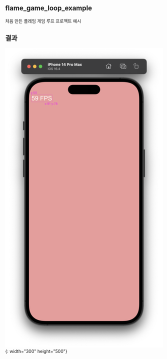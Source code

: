 ## flame_game_loop_example

처음 만든 플레임 게임 루프 프로젝트 예시

## 결과
![result_image](https://github.com/SHT-3756/flame_study/blob/main/udemy/BuildYourFirst2DMobileGame/1/flame_game_loop_example/assets/images/screenshot-1.png){: width="300" height="500"}
